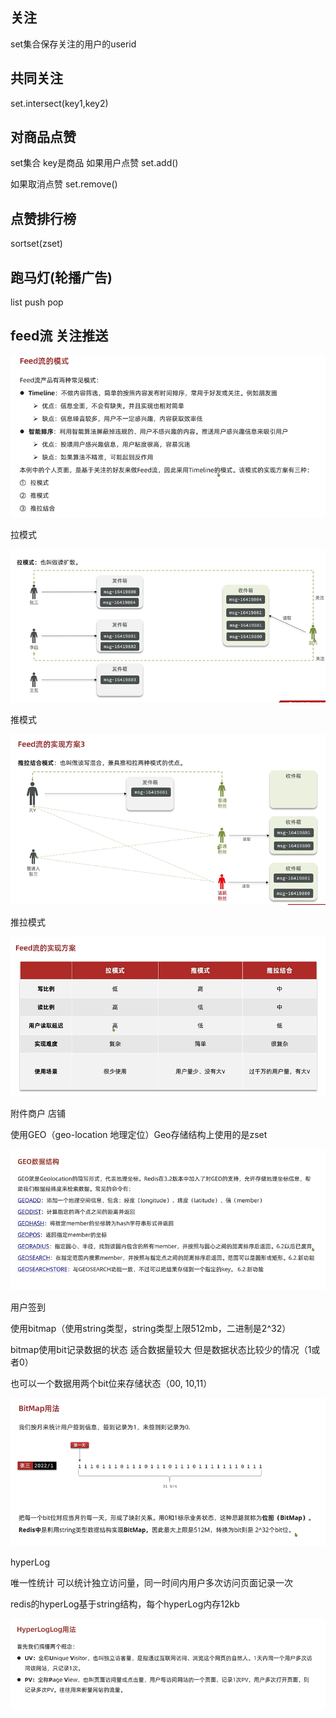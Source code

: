 关注
---

set集合保存关注的用户的userid

共同关注
---

set.intersect(key1,key2)

对商品点赞
---

set集合 key是商品 如果用户点赞 set.add()

如果取消点赞 set.remove()

点赞排行榜
---

sortset(zset)

跑马灯(轮播广告)
---

list push pop

feed流 关注推送
---

![img_179.png](img_179.png)


拉模式

![img_180.png](img_180.png)

推模式

![img_181.png](img_181.png)

推拉模式

![img_182.png](img_182.png)

附件商户 店铺

使用GEO（geo-location 地理定位）Geo存储结构上使用的是zset

![img_183.png](img_183.png)

用户签到

使用bitmap（使用string类型，string类型上限512mb，二进制是2^32）

bitmap使用bit记录数据的状态 适合数据量较大 但是数据状态比较少的情况（1或者0）

也可以一个数据用两个bit位来存储状态（00, 10,11）

![img_184.png](img_184.png)

hyperLog

唯一性统计 可以统计独立访问量，同一时间内用户多次访问页面记录一次

redis的hyperLog基于string结构，每个hyperLog内存12kb

![img_185.png](img_185.png)